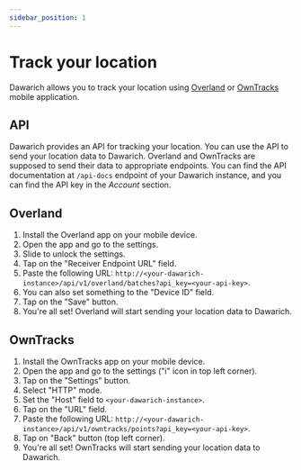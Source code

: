 ```yaml
---
sidebar_position: 1
---
```


# Track your location

Dawarich allows you to track your location using [Overland](https://overland.p3k.app/) or [OwnTracks](https://owntracks.org/) mobile application.

## API

Dawarich provides an API for tracking your location. You can use the API to send your location data to Dawarich. Overland and OwnTracks are supposed to send their data to appropriate endpoints. You can find the API documentation at `/api-docs` endpoint of your Dawarich instance, and you can find the API key in the *Account* section.

## Overland

1. Install the Overland app on your mobile device.
2. Open the app and go to the settings.
3. Slide to unlock the settings.
4. Tap on the "Receiver Endpoint URL" field.
5. Paste the following URL: `http://<your-dawarich-instance>/api/v1/overland/batches?api_key=<your-api-key>`.
6. You can also set something to the "Device ID" field.
7. Tap on the "Save" button.
8. You're all set! Overland will start sending your location data to Dawarich.

## OwnTracks

1. Install the OwnTracks app on your mobile device.
2. Open the app and go to the settings ("i" icon in top left corner).
3. Tap on the "Settings" button.
4. Select "HTTP" mode.
5. Set the "Host" field to `<your-dawarich-instance>`.
6. Tap on the "URL" field.
7. Paste the following URL: `http://<your-dawarich-instance>/api/v1/owntracks/points?api_key=<your-api-key>`.
8. Tap on "Back" button (top left corner).
9. You're all set! OwnTracks will start sending your location data to Dawarich.
